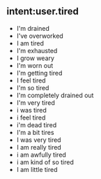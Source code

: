 ## intent:user.tired
- I'm drained
- I've overworked
- I am tired
- I'm exhausted
- I grow weary
- I'm worn out
- I'm getting tired
- I feel tired
- I'm so tired
- I'm completely drained out
- I'm very tired 
- i was tired
- i feel tired
- i'm dead tired
- I'm a bit tires
- I was very tired
- I am really tired
- i am awfully tired
- i am kind of so tired
- I am little tired